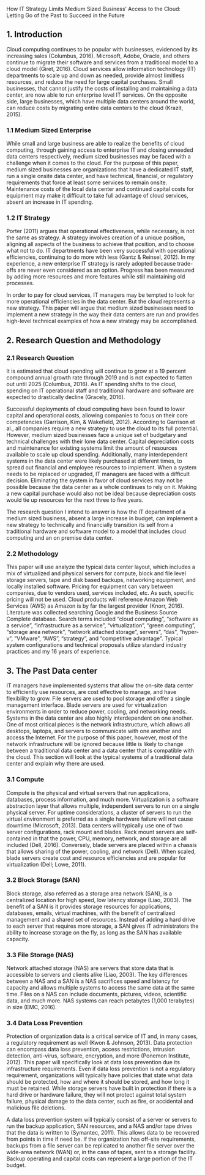 How IT Strategy Limits Medium Sized Business’ Access to the Cloud: 
Letting Go of the Past to Succeed in the Future 

## 1. Introduction

Cloud computing continues to be popular with businesses, evidenced by its increasing sales (Columbus, 2016). Microsoft, Adobe, Oracle, and others continue to migrate their software and services from a traditional model to a cloud model (Giret, 2016). Cloud services allow information technology (IT) departments to scale up and down as needed, provide almost limitless resources, and reduce the need for large capital purchases. Small businesses, that cannot justify the costs of installing and maintaining a data center, are now able to run enterprise level IT services. On the opposite side, large businesses, which have multiple data centers around the world, can reduce costs by migrating entire data centers to the cloud (Krazit, 2015). 

### 1.1 Medium Sized Enterprise

While small and large business are able to realize the benefits of cloud computing, through gaining access to enterprise IT and closing unneeded data centers respectively, medium sized businesses may be faced with a challenge when it comes to the cloud. For the purpose of this paper, medium sized businesses are organizations that have a dedicated IT staff, run a single onsite data center, and have technical, financial, or regulatory requirements that force at least some services to remain onsite. Maintenance costs of the local data center and continued capital costs for equipment may make it difficult to take full advantage of cloud services, absent an increase in IT spending.

### 1.2 IT Strategy

Porter (2011) argues that operational effectiveness, while necessary, is not the same as strategy. A strategy involves creation of a unique position, aligning all aspects of the business to achieve that position, and to choose what not to do. IT departments have been very successful with operational efficiencies, continuing to do more with less (Gantz & Reinsel, 2012). In my experience, a new enterprise IT strategy is rarely adopted because trade-offs are never even considered as an option. Progress has been measured by adding more resources and more features while still maintaining old processes.

In order to pay for cloud services, IT managers may be tempted to look for more operational efficiencies in the data center. But the cloud represents a new strategy. This paper will argue that medium sized businesses need to implement a new strategy in the way their data centers are run and provides high-level technical examples of how a new strategy may be accomplished.

## 2. Research Question and Methodology

### 2.1 Research Question

It is estimated that cloud spending will continue to grow at a 19 percent compound annual growth rate through 2019 and is not expected to flatten out until 2025 (Columbus, 2016). As IT spending shifts to the cloud, spending on IT operational staff and traditional hardware and software are expected to drastically decline (Gracely, 2016).

Successful deployments of cloud computing have been found to lower capital and operational costs, allowing companies to focus on their core competencies (Garrison, Kim, & Wakefield, 2012). According to Garrison et al., all companies require a new strategy to use the cloud to its full potential. However, medium sized businesses face a unique set of budgetary and technical challenges with their lone data center. Capital depreciation costs and maintenance for existing systems limit the amount of resources available to scale up cloud spending. Additionally, many interdependent systems in the data center were likely purchased at different times, to spread out financial and employee resources to implement. When a system needs to be replaced or upgraded, IT managers are faced with a difficult decision. Eliminating the system in favor of cloud services may not be possible because the data center as a whole continues to rely on it. Making a new capital purchase would also not be ideal because depreciation costs would tie up resources for the next three to five years.

The research question I intend to answer is how the IT department of a medium sized business, absent a large increase in budget, can implement a new strategy to technically and financially transition its self from a traditional hardware and software model to a model that includes cloud computing and an on premise data center.

### 2.2 Methodology

This paper will use analyze the typical data center layout, which includes a mix of virtualized and physical servers for compute, block and file level storage servers, tape and disk based backups, networking equipment, and locally installed software. Pricing for equipment can vary between companies, due to vendors used, services included, etc. As such, specific pricing will not be used. Cloud products will reference Amazon Web Services (AWS) as Amazon is by far the largest provider (Knorr, 2016). Literature was collected searching Google and the Business Source Complete database. Search terms included “cloud computing”, “software as a service”, “infrastructure as a service”, “virtualization”, “green computing”, “storage area network”, “network attached storage”, servers”, “das”, “hyper-v”, “VMware”, “AWS”, “strategy”, and “competitive advantage”. Typical system configurations and technical proposals utilize standard industry practices and my 16 years of experience.

## 3. The Past Data center

IT managers have implemented systems that allow the on-site data center to efficiently use resources, are cost effective to manage, and have flexibility to grow. File servers are used to pool storage and offer a single management interface. Blade servers are used for virtualization environments in order to reduce power, cooling, and networking needs. Systems in the data center are also highly interdependent on one another. One of most critical pieces is the network infrastructure, which allows all desktops, laptops, and servers to communicate with one another and access the Internet. For the purpose of this paper, however, most of the network infrastructure will be ignored because little is likely to change between a traditional data center and a data center that is compatible with the cloud. This section will look at the typical systems of a traditional data center and explain why there are used.

### 3.1 Compute

Compute is the physical and virtual servers that run applications, databases, process information, and much more. Virtualization is a software abstraction layer that allows multiple, independent servers to run on a single physical server. For uptime considerations, a cluster of servers to run the virtual environment is preferred as a single hardware failure will not cause downtime (Microsoft, 2013). Data centers will typically use one of two server configurations, rack mount and blades. Rack mount servers are self-contained in that the power, CPU, memory, network, and storage are all included (Dell, 2016). Conversely, blade servers are placed within a chassis that allows sharing of the power, cooling, and network (Dell). When scaled, blade servers create cost and resource efficiencies and are popular for virtualization (Dell; Lowe, 2011).

### 3.2 Block Storage (SAN)

Block storage, also referred as a storage area network (SAN), is a centralized location for high speed, low latency storage (Liao, 2003). The benefit of a SAN is it provides storage resources for applications, databases, emails, virtual machines, with the benefit of centralized management and a shared set of resources. Instead of adding a hard drive to each server that requires more storage, a SAN gives IT administrators the ability to increase storage on the fly, as long as the SAN has available capacity.

### 3.3 File Storage (NAS)

Network attached storage (NAS) are servers that store data that is accessible to servers and clients alike (Liao, 2003). The key differences between a NAS and a SAN is a NAS sacrifices speed and latency for capacity and allows multiple systems to access the same data at the same time. Files on a NAS can include documents, pictures, videos, scientific data, and much more. NAS systems can reach petabytes (1,000 terabytes) in size (EMC, 2016).

### 3.4 Data Loss Prevention

Protection of organization data is a critical service of IT and, in many cases, a regulatory requirement as well (Kwon & Johnson, 2013). Data protection can encompass data loss prevention, access restrictions, intrusion detection, anti-virus, software, encryption, and more (Ponemon Institute, 2012). This paper will specifically look at data loss prevention due its infrastructure requirements. Even if data loss prevention is not a regulatory requirement, organizations will typically have policies that state what data should be protected, how and where it should be stored, and how long it must be retained. While storage servers have built in protection if there is a hard drive or hardware failure, they will not protect against total system failure, physical damage to the data center, such as fire, or accidental and malicious file deletions.

A data loss prevention system will typically consist of a server or servers to run the backup application, SAN resources, and a NAS and/or tape drives that the data is written to (Symantec, 2011). This allows data to be recovered from points in time if need be. If the organization has off-site requirements, backups from a file server can be replicated to another file server over the wide-area network (WAN) or, in the case of tapes, sent to a storage facility. Backup operating and capital costs can represent a large portion of the IT budget. 

